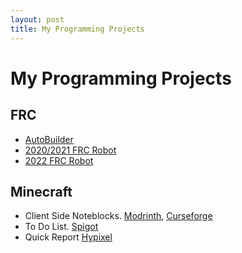 ```yaml
---
layout: post
title: My Programming Projects
---
```

# My Programming Projects
## FRC
- [AutoBuilder](https://github.com/FRC3476/AutoBuilder)
- [2020/2021 FRC Robot](https://github.com/FRC3476/FRC-2020)
- [2022 FRC Robot](https://github.com/FRC3476/FRC-2022)

## Minecraft
- Client Side Noteblocks. [Modrinth](https://modrinth.com/mod/clientsidenoteblocks), [Curseforge](https://www.curseforge.com/minecraft/mc-mods/client-side-noteblocks)
- To Do List. [Spigot](https://www.spigotmc.org/resources/to-do-list.94596/)
- Quick Report [Hypixel](https://hypixel.net/threads/forge-1-8-9-quickreport-a-mod-for-quickly-reporting-cheaters-on-hypixel.3428305/)
